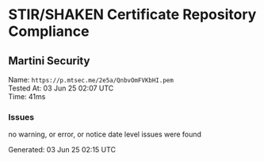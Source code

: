 # STIR/SHAKEN Certificate Repository Compliance

## Martini Security

Name: `https://p.mtsec.me/2e5a/QnbvOmFVKbHI.pem`\
Tested At: 03 Jun 25 02:07 UTC\
Time: 41ms

### Issues

no warning, or error, or notice date level issues were found

Generated: 03 Jun 25 02:15 UTC